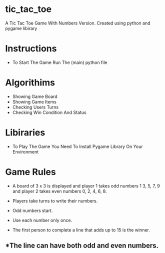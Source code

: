 # tic_tac_toe
A Tic Tac Toe Game With Numbers Version. Created using python and pygame libirary

# Instructions

- To Start The Game Run The (main) python file


# Algorithims

- Showing Game Board
- Showing Game Items
- Checking Users Turns
- Checking Win Condition And Status

# Libiraries

- To Play The Game You Need To Install Pygame Library On Your Environment

# Game Rules

- A board of 3 x 3 is displayed and player 1 takes odd numbers 1
  3, 5, 7, 9 and player 2 takes even numbers 0, 2, 4, 6, 8.

- Players take turns to write their numbers.

- Odd numbers start.

- Use each number only once.

- The first person to complete a line that adds up to 15 is the winner.

*The line can have both odd and even numbers.
--------------------------------------------
